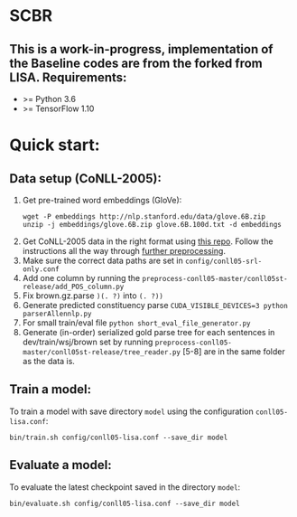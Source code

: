# SCBR

This is a work-in-progress, implementation of the 
Baseline codes are from the forked from LISA.
Requirements:
----
- \>= Python 3.6
- \>= TensorFlow 1.10

Quick start:
============

Data setup (CoNLL-2005):
----
1. Get pre-trained word embeddings (GloVe):
    ```
    wget -P embeddings http://nlp.stanford.edu/data/glove.6B.zip
    unzip -j embeddings/glove.6B.zip glove.6B.100d.txt -d embeddings
    ```
2. Get CoNLL-2005 data in the right format using [this repo](https://github.com/strubell/preprocess-conll05). 
Follow the instructions all the way through [further preprocessing](https://github.com/strubell/preprocess-conll05#further-pre-processing-eg-for-lisa).
3. Make sure the correct data paths are set in `config/conll05-srl-only.conf`
4. Add one column by running the ``preprocess-conll05-master/conll05st-release/add_POS_column.py`` 
5. Fix brown.gz.parse ``)(. ?)`` into ``(. ?))``
6. Generate predicted constituency parse ``CUDA_VISIBLE_DEVICES=3 python parserAllennlp.py``
7. For small train/eval file ``python short_eval_file_generator.py``
8. Generate (in-order) serialized gold parse tree for each sentences in dev/train/wsj/brown set by running ``preprocess-conll05-master/conll05st-release/tree_reader.py`` [5-8] are in the same folder as the data is.



Train a model:
----
To train a model with save directory `model` using the configuration `conll05-lisa.conf`:
```
bin/train.sh config/conll05-lisa.conf --save_dir model
```

Evaluate a model:
----
To evaluate the latest checkpoint saved in the directory `model`:
```
bin/evaluate.sh config/conll05-lisa.conf --save_dir model
```
